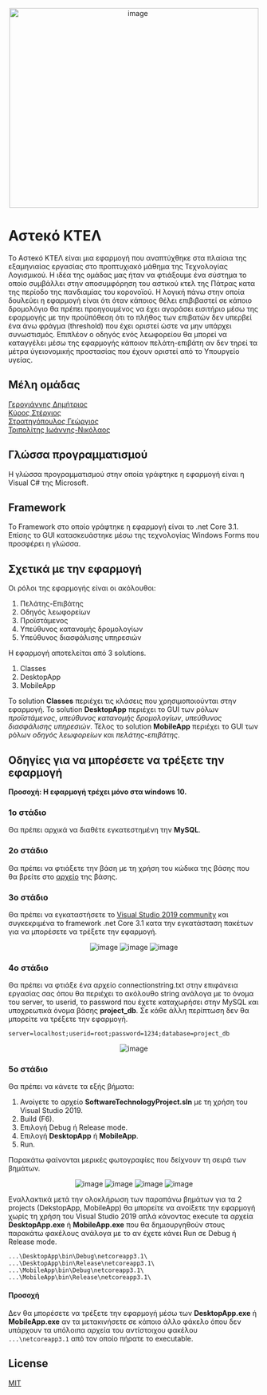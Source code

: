<p align="center">
  <img src="https://github.com/gstratigopoulos96/Asteko_KTEL/blob/master/MobileApp/Icons/Icon.png" alt="image" width="500" height="400"/>
</p>

# Αστeκό ΚΤΕΛ

Το Αστeκό ΚΤΕΛ είναι μια εφαρμογή που αναπτύχθηκε στα πλαίσια της εξαμηνιαίας εργασίας στο προπτυχιακό μάθημα της Τεχνολογίας Λογισμικού. Η ιδέα της ομάδας μας ήταν να φτιάξουμε ένα σύστημα το οποίο συμβάλλει στην αποσυμφόρηση του αστικού κτελ της Πάτρας κατα της περίοδο της πανδιαμίας του κορονοϊού. Η λογική πάνω στην οποία δουλεύει η εφαρμογή είναι ότι όταν κάποιος θέλει επιβιβαστεί σε κάποιο δρομολόγιο θα πρέπει προηγουμένος να έχει αγοράσει εισιτήριο μέσω της εφαρμογής με την προϋπόθεση ότι το πλήθος των επιβατών δεν υπερβεί ένα άνω φράγμα (threshold) που έχει οριστεί ώστε να μην υπάρχει συνωστισμός. Επιπλέον ο οδηγός ενός λεωφορείου θα μπορεί να καταγγέλει μέσω της εφαρμογής κάποιον πελάτη-επιβάτη αν δεν τηρεί τα μέτρα ύγειονομικής προστασίας που έχουν οριστεί από το Υπουργείο υγείας.

## Μέλη ομάδας

[Γερογιάννης Δημήτριος](https://github.com/dimitrisgerog)  
[Κύρος Στέργιος](https://github.com/stergioskyros)  
[Στρατηγόπουλος Γεώργιος](https://github.com/gstratigopoulos96)  
[Τριπολίτης Ιωάννης-Νικόλαος](https://github.com/JohnTripGR) 

## Γλώσσα προγραμματισμού

Η γλώσσα προγραμματισμού στην οποία γράφτηκε η εφαρμογή είναι η Visual C# της Microsoft.

## Framework

Το Framework στο οποίο γράφτηκε η εφαρμογή είναι το .net Core 3.1. Επίσης το GUI κατασκευάστηκε μέσω της τεχνολογίας Windows Forms που προσφέρει η γλώσσα.

## Σχετικά με την εφαρμογή

Οι ρόλοι της εφαρμογής είναι οι ακόλουθοι:
1. Πελάτης-Επιβάτης
2. Οδηγός λεωφορείων
3. Προϊστάμενος
4. Υπεύθυνος κατανομής δρομολογίων
5. Υπεύθυνος διασφάλισης υπηρεσιών

Η εφαρμογή αποτελείται από 3 solutions.

1. Classes  
2. DesktopApp  
3. MobileApp

Το solution **Classes** περιέχει τις κλάσεις που χρησιμοποιούνται στην εφαρμογή. Το solution **DesktopApp** περιέχει το GUI των ρόλων *προϊστάμενος*, *υπεύθυνος κατανομής δρομολογίων*, *υπεύθυνος διασφάλισης υπηρεσιών*. Τέλος το solution **MobileApp** περιέχει το GUI των ρόλων *οδηγός λεωφορείων* και *πελάτης-επιβάτης*.

## Οδηγίες για να μπορέσετε να τρέξετε την εφαρμογή

**Προσοχή: Η εφαρμογή τρέχει μόνο στα windows 10.**

### 1ο στάδιο
Θα πρέπει αρχικά να διαθέτε εγκατεστημένη την **MySQL**.

### 2ο στάδιο
Θα πρέπει να φτιάξετε την βάση με τη χρήση του κώδικα της βάσης που θα βρείτε στο [αρχείο](https://github.com/gstratigopoulos96/Asteko_KTEL/blob/master/databasesrc.sql) της βάσης.

### 3ο στάδιο
Θα πρέπει να εγκαταστήσετε το [Visual Studio 2019 community](https://visualstudio.microsoft.com/thank-you-downloading-visual-studio/?sku=Community&rel=16) και συγκεκριμένα το framework .net Core 3.1 κατα την εγκατάσταση πακέτων για να μπορέσετε να τρέξετε την εφαρμογή.

<p align="center">
  <img src="https://github.com/gstratigopoulos96/Asteko_KTEL/blob/master/Photos/installer.png" alt="image"/>
  <img src="https://github.com/gstratigopoulos96/Asteko_KTEL/blob/master/Photos/installdotnetdesktopdevelopment.png" alt="image"/>
  <img src="https://github.com/gstratigopoulos96/Asteko_KTEL/blob/master/Photos/installnetcore3.1.png" alt="image"/>
</p>


### 4ο στάδιο
Θα πρέπει να φτιάξε ένα αρχείο connectionstring.txt στην επιφάνεια εργασίας σας όπου θα περιέχει το ακόλουθο string ανάλογα με το όνομα του server, το userid, το password που έχετε καταχωρήσει στην MySQL και υποχρεωτικά όνομα βάσης **project_db**. Σε κάθε άλλη περίπτωση δεν θα μπορείτε να τρέξετε την εφαρμογή.

```
server=localhost;userid=root;password=1234;database=project_db
```

<p align="center">
  <img src="https://github.com/gstratigopoulos96/Asteko_KTEL/blob/master/Photos/Capture.PNG" alt="image"/>
</p>

### 5ο στάδιο
Θα πρέπει να κάνετε τα εξής βήματα:

1. Ανοίγετε το αρχείο **SoftwareTechnologyProject.sln** με τη χρήση του Visual Studio 2019.
1. Build (F6).
2. Επιλογή Debug ή Release mode.
3. Επιλογή **DesktopApp** ή **MobileApp**.
4. Run.

Παρακάτω φαίνονται μερικές φωτογραφίες που δείχνουν τη σειρά των βημάτων.

<p align="center">
  <img src="https://github.com/gstratigopoulos96/Asteko_KTEL/blob/master/Photos/openproject.png" alt="image"/>
  <img src="https://github.com/gstratigopoulos96/Asteko_KTEL/blob/master/Photos/build.jpg" alt="image"/>
  <img src="https://github.com/gstratigopoulos96/Asteko_KTEL/blob/master/Photos/debug-release%20mode.png" alt="image"/>
  <img src="https://github.com/gstratigopoulos96/Asteko_KTEL/blob/master/Photos/select%20project.png" alt="image"/>
</p>

Εναλλακτικά μετά την ολοκλήρωση των παραπάνω βημάτων για τα 2 projects (DekstopApp, MobileApp) θα μπορείτε να ανοίξετε την εφαρμογή χωρίς τη χρήση του Visual Studio 2019 απλά κάνοντας execute τα αρχεία **DesktopApp.exe** ή **MobileApp.exe** που θα δημιουργηθούν στους παρακάτω φακέλους ανάλογα με το αν έχετε κάνει Run σε Debug ή Release mode.

`...\DesktopApp\bin\Debug\netcoreapp3.1\`  
`...\DesktopApp\bin\Release\netcoreapp3.1\`  
`...\MobileApp\bin\Debug\netcoreapp3.1\`  
`...\MobileApp\bin\Release\netcoreapp3.1\`  

#### Προσοχή
Δεν θα μπορέσετε να τρέξετε την εφαρμογή μέσω των **DesktopApp.exe** ή **MobileApp.exe** αν τα μετακινήσετε σε κάποιο άλλο φάκελο όπου δεν υπάρχουν τα υπόλοιπα αρχεία του αντίστοιχου φακέλου `...\netcoreapp3.1` από τον οποίο πήρατε το executable.

## License
[MIT](https://choosealicense.com/licenses/mit/)
